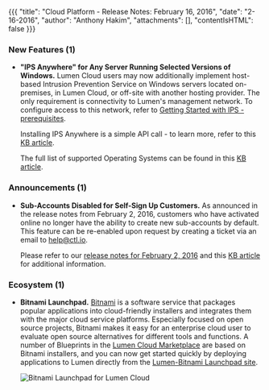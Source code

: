 {{{
"title": "Cloud Platform - Release Notes: February 16, 2016",
"date": "2-16-2016",
"author": "Anthony Hakim",
"attachments": [],
"contentIsHTML": false
}}}

### New Features (1)

* __"IPS Anywhere" for Any Server Running Selected Versions of Windows.__ Lumen Cloud users may now additionally implement host-based Intrusion Prevention Service on Windows servers located on-premises, in Lumen Cloud, or off-site with another hosting provider. The only requirement is connectivity to Lumen's management network. To configure access to this network, refer to [Getting Started with IPS - prerequisites](https://www.ctl.io/knowledge-base/security/getting-started-with-ips/#prerequisites).

	Installing IPS Anywhere is a simple API call - to learn more, refer to this [KB article](https://www.ctl.io/knowledge-base/security/ipsanywhere/).

	The full list of supported Operating Systems can be found in this [KB article](https://www.ctl.io/knowledge-base/security/supported-ips-oses/).

### Announcements (1)

* __Sub-Accounts Disabled for Self-Sign Up Customers.__ As announced in the release notes from February 2, 2016, customers who have activated online no longer have the ability to create new sub-accounts by default. This feature can be re-enabled upon request by creating a ticket via an email to [help@ctl.io](mailto:help@ctl.io).

	Please refer to our [release notes for February 2, 2016](https://www.ctl.io/knowledge-base/release-notes/2016-02-02-cloud-platform-release-notes/#announcements-1) and this [KB article](https://www.ctl.io/knowledge-base/accounts-&-users/subaccounts-web-signup/) for additional information.

### Ecosystem (1)

* __Bitnami Launchpad.__ [Bitnami](https://bitnami.com/) is a software service that packages popular applications into cloud-friendly installers and integrates them with the major cloud service platforms. Especially focused on open source projects, Bitnami makes it easy for an enterprise cloud user to evaluate open source alternatives for different tools and functions. A number of Blueprints in the [Lumen Cloud Marketplace](https://www.ctl.io/knowledge-base/ecosystem-partners/general/ecosystem-partner-list/) are based on Bitnami installers, and you can now get started quickly by deploying applications to Lumen directly from the [Lumen-Bitnami Launchpad site](https://centurylink.bitnami.com/).

	![Bitnami Launchpad for Lumen Cloud](../../images/2016-02-16_bitnami_launchpad.png)
